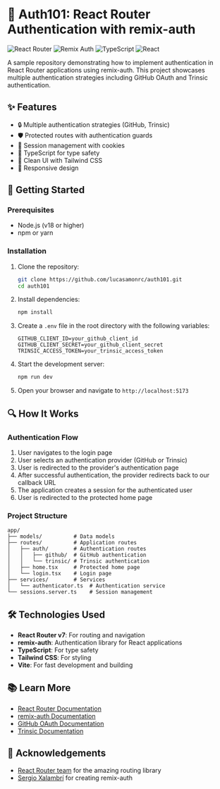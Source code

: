 # 🔐 Auth101: React Router Authentication with remix-auth

![React Router](https://img.shields.io/badge/React_Router-v7-CA4245?style=for-the-badge&logo=react-router&logoColor=white)
![Remix Auth](https://img.shields.io/badge/Remix_Auth-v4-8A2BE2?style=for-the-badge)
![TypeScript](https://img.shields.io/badge/TypeScript-007ACC?style=for-the-badge&logo=typescript&logoColor=white)
![React](https://img.shields.io/badge/React-19-61DAFB?style=for-the-badge&logo=react&logoColor=black)

A sample repository demonstrating how to implement authentication in React Router applications using remix-auth. This project showcases multiple authentication strategies including GitHub OAuth and Trinsic authentication.

## ✨ Features

- 🔒 Multiple authentication strategies (GitHub, Trinsic)
- 🛡️ Protected routes with authentication guards
- 🔄 Session management with cookies
- 🧩 TypeScript for type safety
- 🎨 Clean UI with Tailwind CSS
- 📱 Responsive design

## 🚀 Getting Started

### Prerequisites

- Node.js (v18 or higher)
- npm or yarn

### Installation

1. Clone the repository:

   ```bash
   git clone https://github.com/lucasamonrc/auth101.git
   cd auth101
   ```

2. Install dependencies:

   ```bash
   npm install
   ```

3. Create a `.env` file in the root directory with the following variables:

   ```
   GITHUB_CLIENT_ID=your_github_client_id
   GITHUB_CLIENT_SECRET=your_github_client_secret
   TRINSIC_ACCESS_TOKEN=your_trinsic_access_token
   ```

4. Start the development server:

   ```bash
   npm run dev
   ```

5. Open your browser and navigate to `http://localhost:5173`

## 🔍 How It Works

### Authentication Flow

1. User navigates to the login page
2. User selects an authentication provider (GitHub or Trinsic)
3. User is redirected to the provider's authentication page
4. After successful authentication, the provider redirects back to our callback URL
5. The application creates a session for the authenticated user
6. User is redirected to the protected home page

### Project Structure

```
app/
├── models/          # Data models
├── routes/          # Application routes
│   ├── auth/        # Authentication routes
│   │   ├── github/  # GitHub authentication
│   │   └── trinsic/ # Trinsic authentication
│   ├── home.tsx     # Protected home page
│   └── login.tsx    # Login page
├── services/        # Services
│   └── authenticator.ts  # Authentication service
└── sessions.server.ts    # Session management
```

## 🛠️ Technologies Used

- **React Router v7**: For routing and navigation
- **remix-auth**: Authentication library for React applications
- **TypeScript**: For type safety
- **Tailwind CSS**: For styling
- **Vite**: For fast development and building

## 📚 Learn More

- [React Router Documentation](https://reactrouter.com/en/main)
- [remix-auth Documentation](https://github.com/sergiodxa/remix-auth)
- [GitHub OAuth Documentation](https://docs.github.com/en/developers/apps/building-oauth-apps)
- [Trinsic Documentation](https://docs.trinsic.id)

## 🙏 Acknowledgements

- [React Router team](https://reactrouter.com/) for the amazing routing library
- [Sergio Xalambrí](https://github.com/sergiodxa) for creating remix-auth
